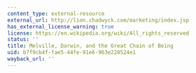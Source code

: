 ```yaml
---
content_type: external-resource
external_url: http://lion.chadwyck.com/marketing/index.jsp
has_external_license_warning: true
license: https://en.wikipedia.org/wiki/All_rights_reserved
status: ''
title: Melville, Darwin, and the Great Chain of Being
uid: b7f9cb4f-fae5-44fe-91e6-963e228524e1
wayback_url: ''
---
```

